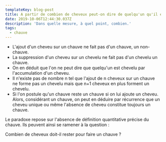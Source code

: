```yaml
---
templateKey: blog-post
title: A partir de combien de cheveux peut-on dire de quelqu'un qu'il est chauve ?
date: 2019-10-06T12:44:30.037Z
description: 'Dans quelle mesure, à quel point, combien.'
tags:
  - chauve
---
```

* L'ajout d'un cheveu sur un chauve ne fait pas d'un chauve, un non-chauve.
* La suppression d'un cheveu sur un chevelu ne fait pas d'un chevelu un chauve.
* On en déduit que l'on ne peut dire que quelqu'un est chevelu par l'accumulation d'un cheveu.
* Il n'existe pas de nombre n tel que l'ajout de n cheveux sur un chauve ne forme pas un chevelu mais que n+1 cheveux en plus forment un chevelu.
* Si l'on postule qu'un chauve reste un chauve si on lui ajoute un cheveu. Alors, considérant un chauve, on peut en déduire par récurrence que un cheveu unique ou même l'absence de cheveu constitue toujours un chauve.

Le paradoxe repose sur l'absence de définition quantitative précise du chauve. Ils peuvent ainsi se ramener à la question :

Combien de cheveux doit-il rester pour faire un chauve ?
